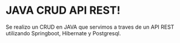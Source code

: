 # JAVA CRUD API REST!

Se realizo un CRUD en JAVA que servimos a traves de un API REST utilizando Springboot, Hibernate y Postgresql.

